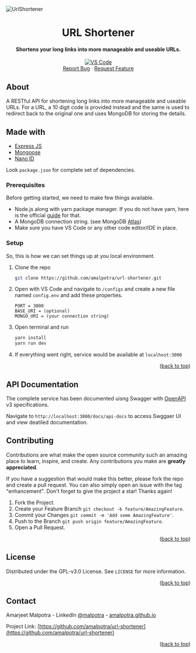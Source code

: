 <div id="top"></div>

<!-- PROJECT BANNER -->

![UrlShortener](https://user-images.githubusercontent.com/97591166/208233846-eb1d3d8e-c83e-4e9a-a663-df501ac21f8a.png)

<!-- PROJECT HEADING -->

<div align="center">
    <h1 align="center">URL Shortener</h1>
    <p align="center">
        <h4>Shortens your long links into more manageable and useable URLs.</h4>
        <!-- PROJECT SHIELDS -->
        <a href="https://github.com/amalpotra/url-shortener">
            <img src="https://img.shields.io/static/v1?logo=visualstudiocode&label=&message=Open%20in%20VSCode&labelColor=2c2c32&color=007acc&logoColor=007acc" alt="VS Code"></img>
        </a><br />
        <a href="https://github.com/amalpotra/url-shortener/issues">Report Bug</a> ·
        <a href="https://github.com/amalpotra/url-shortener/issues">Request Feature</a>
    </p>
</div>

## About

A RESTful API for shortening long links into more manageable and useable URLs.
For a URL, a 10 digit code is provided instead and the same is used to redirect back to the original one
and uses MongoDB for storing the details.

## Made with
- [Express JS](https://expressjs.com/)
- [Mongoose](https://mongoosejs.com/)
- [Nano ID](https://github.com/ai/nanoid)

Look `package.json` for complete set of dependencies. 

### Prerequisites

Before getting started, we need to make few things available.

- Node.js along with yarn package manager. If you do not have yarn, here is the official [guide](https://yarnpkg.com/getting-started/install) for that.
- A MongoDB connection string. (see MongoDB [Atlas](https://www.mongodb.com/atlas/database))
- Make sure you have VS Code or any other code editor/IDE in place.

### Setup

So, this is how we can set things up at you local environment.

1. Clone the repo

   ```sh
   git clone https://github.com/amalpotra/url-shortener.git
   ```

2. Open with VS Code and navigate to `/configs` and create a new file named `config.env` and add these properties.
   ```env
   PORT = 3000
   BASE_URI = (optional)
   MONGO_URI = (your connection string)
   ```

4. Open terminal and run

   ```sh
   yarn install
   yarn run dev
   ```

5. If everything went right, service would be available at `localhost:3000`

<p align="right">(<a href="#top">back to top</a>)</p>

<!-- DOCUMENTATION -->

## API Documentation

The complete service has been documented uisng Swagger with [OpenAPI](https://swagger.io/specification/) v3 specifications.

Navigate to `http://localhost:3000/docs/api-docs` to access Swggaer UI and view deatiled documentation.

<!-- CONTRIBUTING -->

## Contributing

Contributions are what make the open source community such an amazing place to learn, inspire, and create. Any contributions you make are **greatly appreciated**.

If you have a suggestion that would make this better, please fork the repo and create a pull request. You can also simply open an issue with the tag "enhancement".
Don't forget to give the project a star! Thanks again!

1. Fork the Project.
2. Create your Feature Branch `git checkout -b feature/AmazingFeature`.
3. Commit your Changes `git commit -m 'Add some AmazingFeature'`.
4. Push to the Branch `git push origin feature/AmazingFeature`.
5. Open a Pull Request.

<p align="right">(<a href="#top">back to top</a>)</p>

<!-- LICENSE -->

## License

Distributed under the GPL-v3.0 License. See `LICENSE` for more information.

<p align="right">(<a href="#top">back to top</a>)</p>

<!-- CONTACT -->

## Contact

Amarjeet Malpotra - LinkedIn [@malpotra](https://linkedin.com/in/malpotra) - [amalpotra.github.io](https://amalpotra.github.io)

Project Link: [https://github.com/amalpotra/url-shortener](https://github.com/amalpotra/url-shortener)

<p align="right">(<a href="#top">back to top</a>)</p>
